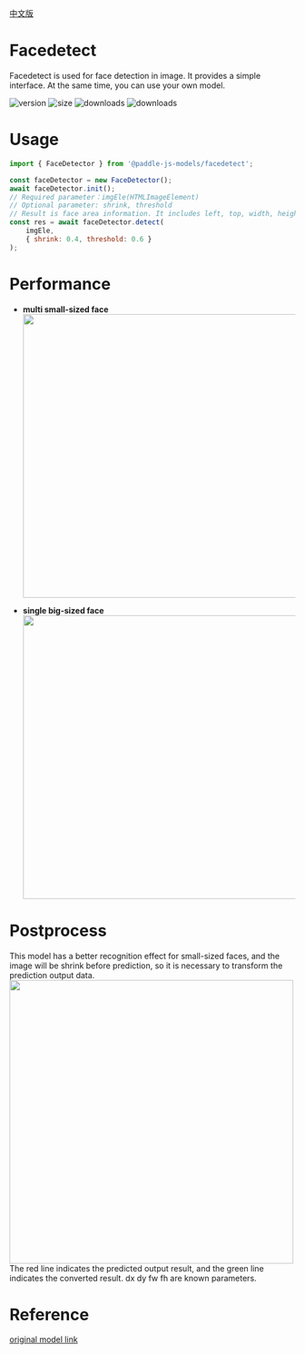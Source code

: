 [中文版](./README_cn.md)

# Facedetect

Facedetect is used for face detection in image. It provides a simple interface. At the same time, you can use your own model.

<img src="https://img.shields.io/npm/v/@paddle-js-models/facedetect?color=success" alt="version"> <img src="https://img.shields.io/bundlephobia/min/@paddle-js-models/facedetect" alt="size"> <img src="https://img.shields.io/npm/dm/@paddle-js-models/facedetect?color=orange" alt="downloads"> <img src="https://img.shields.io/npm/dt/@paddle-js-models/facedetect" alt="downloads">

# Usage

```js
import { FaceDetector } from '@paddle-js-models/facedetect';

const faceDetector = new FaceDetector();
await faceDetector.init();
// Required parameter：imgEle(HTMLImageElement)
// Optional parameter: shrink, threshold
// Result is face area information. It includes left, top, width, height, confidence
const res = await faceDetector.detect(
    imgEle,
    { shrink: 0.4, threshold: 0.6 }
);
```

# Performance
+ **multi small-sized face**  
  <img width="500"  src="https://mms-voice-fe.cdn.bcebos.com/pdmodel/face/detection/pic/small.png"/>

+ **single big-sized face**  
  <img width="500"  src="https://mms-voice-fe.cdn.bcebos.com/pdmodel/face/detection/pic/big.png"/>

# Postprocess
This model has a better recognition effect for small-sized faces, and the image will be shrink before prediction, so it is necessary to transform the prediction output data.  
<img width="500"  src="https://mms-voice-fe.cdn.bcebos.com/pdmodel/face/detection/pic/example.png"/>  
The red line indicates the predicted output result, and the green line indicates the converted result. dx dy fw fh are known parameters.

# Reference
[original model link](https://github.com/PaddlePaddle/PaddleHub/tree/release/v2.2/modules/image/face_detection/pyramidbox_lite_mobile)
